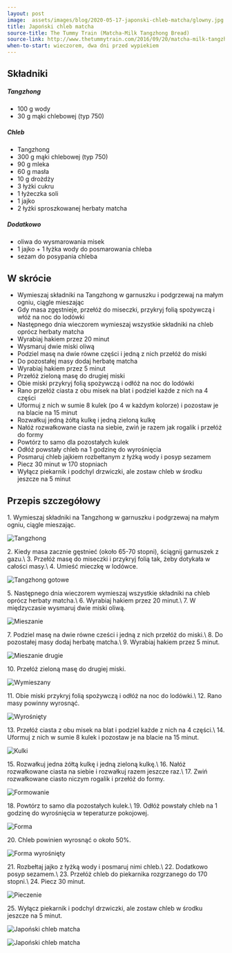 ```yaml
---
layout: post
image:  assets/images/blog/2020-05-17-japonski-chleb-matcha/glowny.jpg
title: Japoński chleb matcha
source-title: The Tummy Train (Matcha-Milk Tangzhong Bread)
source-link: http://www.thetummytrain.com/2016/09/20/matcha-milk-tangzhong-bread-recipe/
when-to-start: wieczorem, dwa dni przed wypiekiem
---
```


## Składniki

##### Tangzhong

* 100 g wody
* 30 g mąki chlebowej (typ 750)

##### Chleb

* Tangzhong
* 300 g mąki chlebowej (typ 750)
* 90 g mleka
* 60 g masła
* 10 g drożdży
* 3 łyżki cukru
* 1 łyżeczka soli
* 1 jajko
* 2 łyżki sproszkowanej herbaty matcha

##### Dodatkowo

* oliwa do wysmarowania misek
* 1 jajko + 1 łyżka wody do posmarowania chleba
* sezam do posypania chleba

## W skrócie

* Wymieszaj składniki na Tangzhong w garnuszku i podgrzewaj na małym ogniu, ciągle mieszając
* Gdy masa zgęstnieje, przełóż do miseczki, przykryj folią spożywczą i włóż na noc do lodówki
* Następnego dnia wieczorem wymieszaj wszystkie składniki na chleb oprócz herbaty matcha
* Wyrabiaj hakiem przez 20 minut
* Wysmaruj dwie miski oliwą
* Podziel masę na dwie równe części i jedną z nich przełóż do miski
* Do pozostałej masy dodaj herbatę matcha
* Wyrabiaj hakiem przez 5 minut
* Przełóż zieloną masę do drugiej miski
* Obie miski przykryj folią spożywczą i odłóż na noc do lodówki
* Rano przełóż ciasta z obu misek na blat i podziel każde z nich na 4 części
* Uformuj z nich w sumie 8 kulek (po 4 w każdym kolorze) i pozostaw je na blacie na 15 minut
* Rozwałkuj jedną żółtą kulkę i jedną zieloną kulkę
* Nałóż rozwałkowane ciasta na siebie, zwiń je razem jak rogalik i przełóż do formy
* Powtórz to samo dla pozostałych kulek
* Odłóż powstały chleb na 1 godzinę do wyrośnięcia
* Posmaruj chleb jajkiem rozbełtanym z łyżką wody i posyp sezamem
* Piecz 30 minut w 170 stopniach
* Wyłącz piekarnik i podchyl drzwiczki, ale zostaw chleb w środku jeszcze na 5 minut

## Przepis szczegółowy

1\. Wymieszaj składniki na Tangzhong w garnuszku i podgrzewaj na małym ogniu, ciągle mieszając.

![Tangzhong](/assets/images/blog/2020-05-17-japonski-chleb-matcha/tangzhong.jpg)

2\. Kiedy masa zacznie gęstnieć (około 65-70 stopni), ściągnij garnuszek z gazu.\\
3\. Przełóż masę do miseczki i przykryj folią tak, żeby dotykała w całości masy.\\
4\. Umieść mieczkę w lodówce.

![Tangzhong gotowe](/assets/images/blog/2020-05-17-japonski-chleb-matcha/tangzhong-gotowe.jpg)

5\. Następnego dnia wieczorem wymieszaj wszystkie składniki na chleb oprócz herbaty matcha.\\
6\. Wyrabiaj hakiem przez 20 minut.\\
7\. W międzyczasie wysmaruj dwie miski oliwą.

![Mieszanie](/assets/images/blog/2020-05-17-japonski-chleb-matcha/mieszanie.jpg)

7\. Podziel masę na dwie równe cześci i jedną z nich przełóż do miski.\\
8\. Do pozostałej masy dodaj herbatę matcha.\\
9\. Wyrabiaj hakiem przez 5 minut.

![Mieszanie drugie](/assets/images/blog/2020-05-17-japonski-chleb-matcha/mieszanie-drugie.jpg)

10\. Przełóż zieloną masę do drugiej miski.

![Wymieszany](/assets/images/blog/2020-05-17-japonski-chleb-matcha/wymieszany.jpg)

11\. Obie miski przykryj folią spożywczą i odłóż na noc do lodówki.\\
12\. Rano masy powinny wyrosnąć.

![Wyrośnięty](/assets/images/blog/2020-05-17-japonski-chleb-matcha/wyrosniety.jpg)

13\. Przełóż ciasta z obu misek na blat i podziel każde z nich na 4 części.\\
14\. Uformuj z nich w sumie 8 kulek i pozostaw je na blacie na 15 minut.

![Kulki](/assets/images/blog/2020-05-17-japonski-chleb-matcha/kulki.jpg)

15\. Rozwałkuj jedna żółtą kulkę i jedną zieloną kulkę.\\
16\. Nałóż rozwałkowane ciasta na siebie i rozwałkuj razem jeszcze raz.\\
17\. Zwiń rozwałkowane ciasto niczym rogalik i przełóż do formy.

![Formowanie](/assets/images/blog/2020-05-17-japonski-chleb-matcha/formowanie.jpg)

18\. Powtórz to samo dla pozostałych kulek.\\
19\. Odłóż powstały chleb na 1 godzinę do wyrośnięcia w teperaturze pokojowej.

![Forma](/assets/images/blog/2020-05-17-japonski-chleb-matcha/forma.jpg)

20\. Chleb powinien wyrosnąć o około 50%.

![Forma wyrośnięty](/assets/images/blog/2020-05-17-japonski-chleb-matcha/forma-wyrosniety.jpg)

21\. Rozbełtaj jajko z łyżką wody i posmaruj nimi chleb.\\
22\. Dodatkowo posyp sezamem.\\
23\. Przełóż chleb do piekarnika rozgrzanego do 170 stopni.\\
24\. Piecz 30 minut.

![Pieczenie](/assets/images/blog/2020-05-17-japonski-chleb-matcha/pieczenie.jpg)

25\. Wyłącz piekarnik i podchyl drzwiczki, ale zostaw chleb w środku jeszcze na 5 minut.

![Japoński chleb matcha](/assets/images/blog/2020-05-17-japonski-chleb-matcha/koniec.jpg)

![Japoński chleb matcha](/assets/images/blog/2020-05-17-japonski-chleb-matcha/koniec-drugi.jpg)
